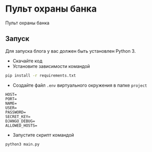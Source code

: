 # Пульт охраны банка

Пульт охраны банка

## Запуск

Для запуска блога у вас должен быть установлен Python 3.

- Скачайте код
- Установите зависимости командой

```bash
pip install -r requirements.txt
```

- Создайте файл `.env` виртуального окружения в папке `project`

```
HOST=
PORT=
NAME=
USER=
PASSWORD=
SECRET_KEY=
DJANGO_DEBUG=
ALLOWED_HOSTS=
```

- Запустите скрипт командой

```bash
python3 main.py
```
